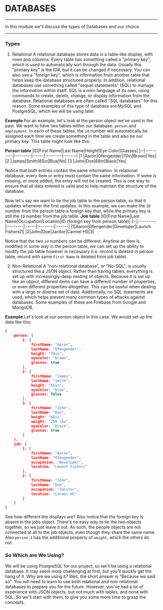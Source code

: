 # DATABASES
---
In this module we'll discuss the types of Databases and our choice.

<hr />

### Types
1. Relational
A relational database stores data in a table-like display, with rows and columns. Every table has something called a "primary key", which is used to automatically sort through the data. Usually this "primary key" is the ID#, but it can be changed if necessary. You can also use a "foreign key", which is information from another table that helps keep the database structured properly. In addition, relational databases use something called "sequel statements" (SQL) to manage the information within itself. SQL is a mini-language of its own, using commands to create, delete, change, or display information from the database. Relational databases are often called "SQL databases" for this reason. Some examples of this type of database are MySQL and PostgreSQL, which we will be using later. <br>

**Example**
For an example, let's look at the person object we've used in the past. We want to have two tables within our database: `person` and `employment`. In each of these tables, the `id` number will automatically be assigned each time we create something in the table and also be our primary key. This table might look like this: <br>

**Person table**
|ID|First Name|Last Name|Height|Eye Color|Glasses|
|:-|:---------|:--------|:-----|:--------|:------|
|1 |Aaron|Ofengender|70in|Brown|Yes|
|2 |James|Smith|65in|Blue|No|
|3 |John|Doe|68in|Black|Yes|

Notice that both entries contain the same information. In relational database, every item or entry must contain the same information. If some is missing, or more added, the entry will not be created. This is one way to ensure that all data entered is valid and to help maintain the structure of the database. <br>

Now let's say we want to tie the job table to the person table, so that it updates whenever the first updates. In this example, we can make the `ID` number from the person table a foreign key that, while the primary key is still the `ID` number from the job table.
**Job table**
|ID|First Name|Last Name|Occupation|Location|ID (foreign key from person table)|
|:-|:---------|:--------|:-----|:--------|:------|
|1|Aaron|Ofengender|Developer|Launch Fishers|1|
|2|John|Doe|Janitor|Carmel HS|3|

Notice that the two `id` numbers can be different. Anytime an item is modified in some way in the person table, we can set up the ability to modify the job table however is necessary (i.e. record is deleted in person table, record with same `First Name` is deleted from job table).

2. Non-Relational
A "non-relational database", or "No-SQL", is usually structured like a JSON object. Rather than having tables, everything is set up with increasingly-deep nesting of objects. Because it is set up like an object, different items can have a different number of properties, or even different properties altogether. This can be useful when dealing with a large or diverse set of data. Additionally, no SQL statements are used, which helps prevent many common types of attacks against databases. Some examples of these are Firebase from Google and MongoDB.

**Example**
Let's look at our person object in this case. We would set up the data like this:
```json
{   
    person: {
        1: {
            firstName: "Aaron",
            lastName: "Ofengender",
            height: "70in",
            eyeColor: "brown",
            glasses: true
        },
        2: {
            firstName: "James",
            lastName: "Smith",
            height: "65in",
            eyeColor: "blue",
            glasses: false
        },
        3: {
            firstName: "John",
            lastName: "Doe",
            height: "68in",
            weight: "250 lbs",
            eyeColor: "black",
            glasses: true
        }
    },
    job: {
        1: {
            firstName: "Aaron",
            lastName: "Ofengender",
            occupation: "Developer",
            location: "Launch Fishers"
        },
        2: {
            firstName: "John",
            lastName: "Doe",
            occupation: "Janitor",
            location: "Carmel HS"
        }
    }
}
```

See how different the displays are? Also notice that the foreign key is absent in the jobs object. There's no easy way to tie the two objects together, so we just leave it out. As such, the people objects are not connected at all to the job objects, even though they share the same name. Also `person.3` has the additional property of `weight`, which the others do not.

### So Which are We Using?
We will be using PostgreSQL for our project, so we'll be using a relational database. It may seem more challenging at first, but you'll quickly get the hang of it. Why are we using it? Well, the short answer is "Because we said so". You will need to learn to use both relational and non-relational databases to prepare you for the future. However, you've had a lot of experience with JSON objects, but not much with tables, and none with SQL. So we'll start with them, to give you some more time to grasp the concepts.